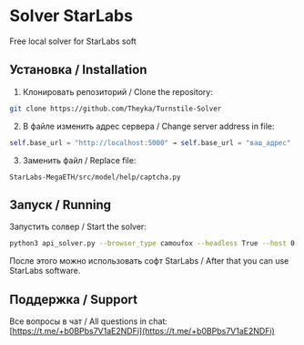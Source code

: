 # Solver StarLabs

Free local solver for StarLabs soft

## Установка / Installation
1. Клонировать репозиторий / Clone the repository:
```bash
git clone https://github.com/Theyka/Turnstile-Solver
```

2. В файле изменить адрес сервера / Change server address in file:
```python
self.base_url = "http://localhost:5000" → self.base_url = "ваш_адрес"
```

3. Заменить файл / Replace file:
```
StarLabs-MegaETH/src/model/help/captcha.py
```

## Запуск / Running
Запустить солвер / Start the solver:
```bash
python3 api_solver.py --browser_type camoufox --headless True --host 0.0.0.0 --thread 2
```

После этого можно использовать софт StarLabs / After that you can use StarLabs software.

## Поддержка / Support
Все вопросы в чат / All questions in chat:
[https://t.me/+b0BPbs7V1aE2NDFi](https://t.me/+b0BPbs7V1aE2NDFi)

